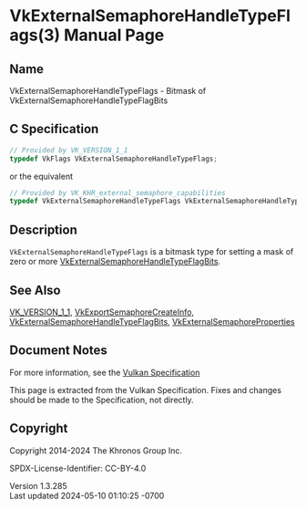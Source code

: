 # VkExternalSemaphoreHandleTypeFlags(3) Manual Page

## Name

VkExternalSemaphoreHandleTypeFlags - Bitmask of
VkExternalSemaphoreHandleTypeFlagBits



## <a href="#_c_specification" class="anchor"></a>C Specification

``` c
// Provided by VK_VERSION_1_1
typedef VkFlags VkExternalSemaphoreHandleTypeFlags;
```

or the equivalent

``` c
// Provided by VK_KHR_external_semaphore_capabilities
typedef VkExternalSemaphoreHandleTypeFlags VkExternalSemaphoreHandleTypeFlagsKHR;
```

## <a href="#_description" class="anchor"></a>Description

`VkExternalSemaphoreHandleTypeFlags` is a bitmask type for setting a
mask of zero or more
[VkExternalSemaphoreHandleTypeFlagBits](https://registry.khronos.org/vulkan/specs/1.3-extensions/man/html/VkExternalSemaphoreHandleTypeFlagBits.html).

## <a href="#_see_also" class="anchor"></a>See Also

[VK_VERSION_1_1](https://registry.khronos.org/vulkan/specs/1.3-extensions/man/html/VK_VERSION_1_1.html),
[VkExportSemaphoreCreateInfo](https://registry.khronos.org/vulkan/specs/1.3-extensions/man/html/VkExportSemaphoreCreateInfo.html),
[VkExternalSemaphoreHandleTypeFlagBits](https://registry.khronos.org/vulkan/specs/1.3-extensions/man/html/VkExternalSemaphoreHandleTypeFlagBits.html),
[VkExternalSemaphoreProperties](https://registry.khronos.org/vulkan/specs/1.3-extensions/man/html/VkExternalSemaphoreProperties.html)

## <a href="#_document_notes" class="anchor"></a>Document Notes

For more information, see the <a
href="https://registry.khronos.org/vulkan/specs/1.3-extensions/html/vkspec.html#VkExternalSemaphoreHandleTypeFlags"
target="_blank" rel="noopener">Vulkan Specification</a>

This page is extracted from the Vulkan Specification. Fixes and changes
should be made to the Specification, not directly.

## <a href="#_copyright" class="anchor"></a>Copyright

Copyright 2014-2024 The Khronos Group Inc.

SPDX-License-Identifier: CC-BY-4.0

Version 1.3.285  
Last updated 2024-05-10 01:10:25 -0700
